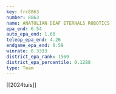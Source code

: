 ```yaml
---
key: frc8863
number: 8863
name: ANATOLIAN DEAF ETERNALS ROBOTICS
epa_end: 6.54
auto_epa_end: 1.68
teleop_epa_end: 4.26
endgame_epa_end: 0.59
winrate: 0.3333
district_epa_rank: 1569
district_epa_percentile: 0.1288
type: Team
---
```

[[2024tuis]]

